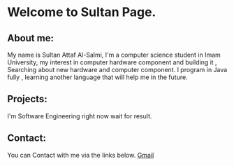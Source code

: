 # Welcome to Sultan Page.
## About me:
My name is Sultan Attaf Al-Salmi, I'm a computer science student in Imam University, my interest in computer hardware component and building it , Searching about new hardware and computer component. I program in Java fully , learning another language that will help me in the future.

## Projects:
I'm Software Engineering right now wait for result.
## Contact:
You can Contact with me via the links below.
[Gmail](mailto:mrfalcooon@gmail.com)

